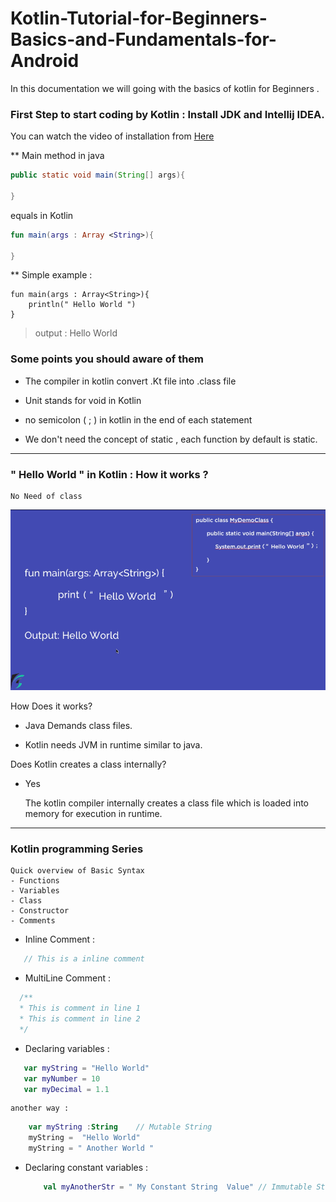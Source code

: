 # Kotlin-Tutorial-for-Beginners-Basics-and-Fundamentals-for-Android

In this documentation we will going with the basics of kotlin for Beginners .

### First Step to start coding by Kotlin : Install JDK and Intellij IDEA.

 You can watch the video of installation from  [Here](https://www.youtube.com/watch?v=toesg2HLMSs&index=2&list=PLlxmoA0rQ-LwgK1JsnMsakYNACYGa1cjR)

**  Main method in java

``` java
public static void main(String[] args){

}
```
equals in Kotlin 

``` kotlin
fun main(args : Array <String>){

}
```
** Simple example :
```
fun main(args : Array<String>){
    println(" Hello World ")
}
```
> output : Hello World 

### Some points you should aware of them 

 - The compiler in kotlin convert .Kt file  into .class file
 
 - Unit stands for void in Kotlin
 
 - no semicolon ( ; ) in kotlin in the end of each statement
 
 - We don't need the concept of static , each function by default is static.

---------------------------------------------------------------------------------------------------------------------------------

### " Hello World " in Kotlin : How it works ?
 
    No Need of class

![alt tag](https://github.com/ismailelmogy/Kotlin-Tutorial-for-Beginners-Basics-and-Fundamentals-for-Android/blob/master/No%20need%20of%20class%20in%20kotlin.png )

How Does it works?

- Java Demands class files.

- Kotlin needs JVM in runtime similar to java.

Does Kotlin creates a class internally?

  - Yes

    The kotlin compiler internally creates a class file which is loaded into memory for execution in runtime.
  --------------------------------------------------------------------------------------------------------------------------------
   ### Kotlin programming Series
    Quick overview of Basic Syntax
    - Functions 
    - Variables 
    - Class 
    - Constructor 
    - Comments
    
   * Inline Comment :
    
 ``` kotlin
    // This is a inline comment
 ``` 
    
   * MultiLine Comment : 
   
 ``` kotlin
   /**
   * This is comment in line 1
   * This is comment in line 2
   */
 ``` 
 
 * Declaring variables :
 ``` kotlin
    var myString = "Hello World"
    var myNumber = 10
    var myDecimal = 1.1
 ``` 
    another way : 
  ``` kotlin
      var myString :String    // Mutable String
      myString =  "Hello World"
      myString = " Another World "
  ``` 
  
 * Declaring constant variables :
   ``` kotlin
       val myAnotherStr = " My Constant String  Value" // Immutable String
   ``` 
   
